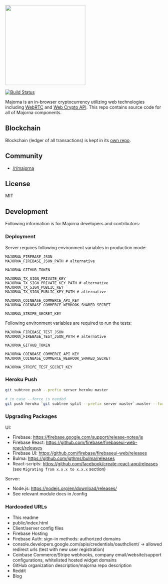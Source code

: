 <a href="https://getmajorna.com"><img src="/src/res/majorna.png" width="256"></a>

[![Build Status](https://travis-ci.org/majorna/majorna.svg?branch=master)](https://travis-ci.org/majorna/majorna)

Majorna is an in-browser cryptocurrency utilizing web technologies including [WebRTC](https://en.wikipedia.org/wiki/WebRTC) and [Web Crypto API](https://en.wikipedia.org/wiki/Web_cryptography_API).
This repo contains source code for all of Majorna components.

## Blockchain
Blockchain (ledger of all transactions) is kept in its [own repo](https://github.com/majorna/blockchain).

## Community
* [/r/majorna](https://www.reddit.com/r/majorna/)

## License
MIT

## Development
Following information is for Majorna developers and contributors:

### Deployment
Server requires following environment variables in production mode:

```
MAJORNA_FIREBASE_JSON
MAJORNA_FIREBASE_JSON_PATH # alternative

MAJORNA_GITHUB_TOKEN

MAJORNA_TX_SIGN_PRIVATE_KEY
MAJORNA_TX_SIGN_PRIVATE_KEY_PATH # alternative
MAJORNA_TX_SIGN_PUBLIC_KEY
MAJORNA_TX_SIGN_PUBLIC_KEY_PATH # alternative

MAJORNA_COINBASE_COMMERCE_API_KEY
MAJORNA_COINBASE_COMMERCE_WEBHOOK_SHARED_SECRET

MAJORNA_STRIPE_SECRET_KEY
```

Following environment variables are required to run the tests:

```
MAJORNA_FIREBASE_TEST_JSON
MAJORNA_FIREBASE_TEST_JSON_PATH # alternative

MAJORNA_GITHUB_TOKEN

MAJORNA_COINBASE_COMMERCE_API_KEY
MAJORNA_COINBASE_COMMERCE_WEBHOOK_SHARED_SECRET

MAJORNA_STRIPE_TEST_SECRET_KEY
```

### Heroku Push
```bash
git subtree push --prefix server heroku master

# in case --force is needed
git push heroku `git subtree split --prefix server master`:master --force
```

### Upgrading Packages
UI:
* Firebase: https://firebase.google.com/support/release-notes/js
* Firebase React: https://github.com/firebase/firebaseui-web-react/releases
* Firebase UI: https://github.com/firebase/firebaseui-web/releases
* Bulma: https://github.com/jgthms/bulma/releases
* React-scripts: https://github.com/facebook/create-react-app/releases (see `Migrating from x.x.x to x.x.x` section)

Server:
* Node.js: https://nodejs.org/en/download/releases/
* See relevant module docs in /config

### Hardcoded URLs
* This readme
* public/index.html
* Client/server config files
* Firebase Hosting
* Firebase Auth: sign-in methods: authorized domains
* console.developers.google.com/apis/credentials/oauthclient/ -> allowed redirect urls (test with new user registration)
* Coinbase Commerce/Stripe webhooks, company email/website/support configurations, whitelisted hosted widget domains
* GitHub organization description/majorna repo description
* Reddit
* Blog
